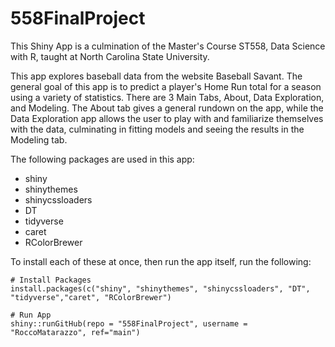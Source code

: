 # 558FinalProject
This Shiny App is a culmination of the Master's Course ST558, Data Science with R, taught at North Carolina State University.

This app explores baseball data from the website Baseball Savant. The general goal of this app is to predict a player's Home Run total for a season using a variety of statistics. There are 3 Main Tabs, About, Data Exploration, and Modeling. The About tab gives a general rundown on the app, while the Data Exploration app allows the user to play with and familiarize themselves with the data, culminating in fitting models and seeing the results in the Modeling tab.

The following packages are used in this app:
- shiny
- shinythemes
- shinycssloaders
- DT
- tidyverse
- caret
- RColorBrewer

To install each of these at once, then run the app itself, run the following:

```{r}
# Install Packages
install.packages(c("shiny", "shinythemes", "shinycssloaders", "DT", "tidyverse","caret", "RColorBrewer")

# Run App
shiny::runGitHub(repo = "558FinalProject", username = "RoccoMatarazzo", ref="main")
```
